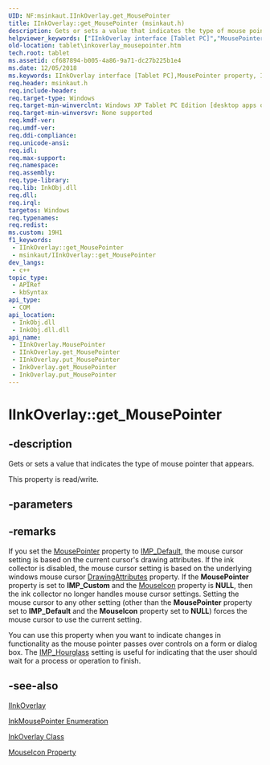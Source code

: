```yaml
---
UID: NF:msinkaut.IInkOverlay.get_MousePointer
title: IInkOverlay::get_MousePointer (msinkaut.h)
description: Gets or sets a value that indicates the type of mouse pointer that appears.
helpviewer_keywords: ["IInkOverlay interface [Tablet PC]","MousePointer property","IInkOverlay.MousePointer","IInkOverlay.get_MousePointer","IInkOverlay::MousePointer","IInkOverlay::get_MousePointer","IInkOverlay::put_MousePointer","InkOverlay.get_MousePointer","InkOverlay.put_MousePointer","MousePointer property [Tablet PC]","MousePointer property [Tablet PC]","IInkOverlay interface","get_MousePointer","msinkaut/IInkOverlay::MousePointer","msinkaut/IInkOverlay::get_MousePointer","msinkaut/IInkOverlay::put_MousePointer","put_MousePointer","tablet.inkoverlay_mousepointer"]
old-location: tablet\inkoverlay_mousepointer.htm
tech.root: tablet
ms.assetid: cf687894-b005-4a86-9a71-dc27b225b1e4
ms.date: 12/05/2018
ms.keywords: IInkOverlay interface [Tablet PC],MousePointer property, IInkOverlay.MousePointer, IInkOverlay.get_MousePointer, IInkOverlay::MousePointer, IInkOverlay::get_MousePointer, IInkOverlay::put_MousePointer, InkOverlay.get_MousePointer, InkOverlay.put_MousePointer, MousePointer property [Tablet PC], MousePointer property [Tablet PC],IInkOverlay interface, get_MousePointer, msinkaut/IInkOverlay::MousePointer, msinkaut/IInkOverlay::get_MousePointer, msinkaut/IInkOverlay::put_MousePointer, put_MousePointer, tablet.inkoverlay_mousepointer
req.header: msinkaut.h
req.include-header: 
req.target-type: Windows
req.target-min-winverclnt: Windows XP Tablet PC Edition [desktop apps only]
req.target-min-winversvr: None supported
req.kmdf-ver: 
req.umdf-ver: 
req.ddi-compliance: 
req.unicode-ansi: 
req.idl: 
req.max-support: 
req.namespace: 
req.assembly: 
req.type-library: 
req.lib: InkObj.dll
req.dll: 
req.irql: 
targetos: Windows
req.typenames: 
req.redist: 
ms.custom: 19H1
f1_keywords:
 - IInkOverlay::get_MousePointer
 - msinkaut/IInkOverlay::get_MousePointer
dev_langs:
 - c++
topic_type:
 - APIRef
 - kbSyntax
api_type:
 - COM
api_location:
 - InkObj.dll
 - InkObj.dll.dll
api_name:
 - IInkOverlay.MousePointer
 - IInkOverlay.get_MousePointer
 - IInkOverlay.put_MousePointer
 - InkOverlay.get_MousePointer
 - InkOverlay.put_MousePointer
---
```


# IInkOverlay::get_MousePointer


## -description

Gets or sets a value that indicates the type of mouse pointer that appears.



This property is read/write.

## -parameters

## -remarks

If you set the <a href="/windows/desktop/api/msinkaut/nf-msinkaut-iinkcollector-get_mousepointer">MousePointer</a> property to <a href="/windows/desktop/api/msinkaut/ne-msinkaut-inkmousepointer">IMP_Default</a>, the mouse cursor setting is based on the current cursor's drawing attributes. If the ink collector is disabled, the mouse cursor setting is based on the underlying windows mouse cursor <a href="/windows/desktop/api/msinkaut/nf-msinkaut-iinkcursor-get_drawingattributes">DrawingAttributes</a> property. If the <b>MousePointer</b> property is set to <b>IMP_Custom</b> and the <a href="/windows/desktop/api/msinkaut/nf-msinkaut-iinkcollector-get_mouseicon">MouseIcon</a> property is <b>NULL</b>, then the ink collector no longer handles mouse cursor settings. Setting the mouse cursor to any other setting (other than the <b>MousePointer</b> property set to <b>IMP_Default</b> and the <b>MouseIcon</b> property set to <b>NULL</b>) forces the mouse cursor to use the current setting.

You can use this property when you want to indicate changes in functionality as the mouse pointer passes over controls on a form or dialog box. The <a href="/windows/desktop/api/msinkaut/ne-msinkaut-inkmousepointer">IMP_Hourglass</a> setting is useful for indicating that the user should wait for a process or operation to finish.

## -see-also

<a href="../msinkaut/nn-msinkaut-iinkoverlay.md">IInkOverlay</a>



<a href="/windows/desktop/api/msinkaut/ne-msinkaut-inkmousepointer">InkMousePointer Enumeration</a>



<a href="/windows/desktop/tablet/inkoverlay-class">InkOverlay Class</a>



<a href="/windows/desktop/api/msinkaut/nf-msinkaut-iinkcollector-get_mouseicon">MouseIcon Property</a>
